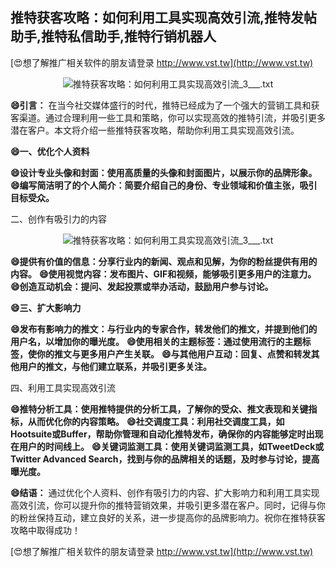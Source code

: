 ## **推特获客攻略：如何利用工具实现高效引流,推特发帖助手,推特私信助手,推特行销机器人**

[😍想了解推广相关软件的朋友请登录 http://www.vst.tw](http://www.vst.tw)

 <center><img src="https://vst.tw/MP4/tuiguang/png/3.png" alt="推特获客攻略：如何利用工具实现高效引流_3___.txt"></center>

**😄引言：**
在当今社交媒体盛行的时代，推特已经成为了一个强大的营销工具和获客渠道。通过合理利用一些工具和策略，你可以实现高效的推特引流，并吸引更多潜在客户。本文将介绍一些推特获客攻略，帮助你利用工具实现高效引流。

**😄一、优化个人资料**

**😄设计专业头像和封面：使用高质量的头像和封面图片，以展示你的品牌形象。**
**😄编写简洁明了的个人简介：简要介绍自己的身份、专业领域和价值主张，吸引目标受众。**

二、创作有吸引力的内容

 <center><img src="https://vst.tw/MP4/tuiguang/png/8.png" alt="推特获客攻略：如何利用工具实现高效引流_3___.txt"></center>

**😄提供有价值的信息：分享行业内的新闻、观点和见解，为你的粉丝提供有用的内容。**
**😄使用视觉内容：发布图片、GIF和视频，能够吸引更多用户的注意力。**
**😄创造互动机会：提问、发起投票或举办活动，鼓励用户参与讨论。**

**😄三、扩大影响力**

**😄发布有影响力的推文：与行业内的专家合作，转发他们的推文，并提到他们的用户名，以增加你的曝光度。**
**😄使用相关的主题标签：通过使用流行的主题标签，使你的推文与更多用户产生关联。**
**😄与其他用户互动：回复、点赞和转发其他用户的推文，与他们建立联系，并吸引更多关注。**

四、利用工具实现高效引流

**😄推特分析工具：使用推特提供的分析工具，了解你的受众、推文表现和关键指标，从而优化你的内容策略。**
**😄社交调度工具：利用社交调度工具，如Hootsuite或Buffer，帮助你管理和自动化推特发布，确保你的内容能够定时出现在用户的时间线上。**
**😄关键词监测工具：使用关键词监测工具，如TweetDeck或Twitter Advanced Search，找到与你的品牌相关的话题，及时参与讨论，提高曝光度。**

**😄结语：**
通过优化个人资料、创作有吸引力的内容、扩大影响力和利用工具实现高效引流，你可以提升你的推特营销效果，并吸引更多潜在客户。同时，记得与你的粉丝保持互动，建立良好的关系，进一步提高你的品牌影响力。祝你在推特获客攻略中取得成功！

[😍想了解推广相关软件的朋友请登录 http://www.vst.tw](http://www.vst.tw)




